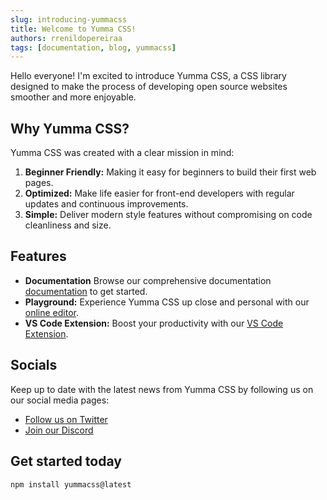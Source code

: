 ```yaml
---
slug: introducing-yummacss
title: Welcome to Yumma CSS!
authors: rrenildopereiraa
tags: [documentation, blog, yummacss]
---
```


Hello everyone! I'm excited to introduce Yumma CSS, a CSS library designed to make the process of developing open source websites smoother and more enjoyable.

## Why Yumma CSS?

Yumma CSS was created with a clear mission in mind:

1. **Beginner Friendly:** Making it easy for beginners to build their first web pages.
2. **Optimized:** Make life easier for front-end developers with regular updates and continuous improvements.
3. **Simple:** Deliver modern style features without compromising on code cleanliness and size.

## Features

- **Documentation** Browse our comprehensive documentation [documentation](https://yummacss.vercel.app) to get started.
- **Playground:** Experience Yumma CSS up close and personal with our  [online editor](https://yummacss-editor.vercel.app).
- **VS Code Extension:** Boost your productivity with our [VS Code Extension](https://marketplace.visualstudio.com/items?itemName=yumma-css-helper.yumma-css-helper).

## Socials

Keep up to date with the latest news from Yumma CSS by following us on our social media pages:

- [Follow us on Twitter](https://twitter.com/yummacss)
- [Join our Discord](https://discord.gg/2MUw2g6FCn)

## Get started today

```bash
npm install yummacss@latest
```
